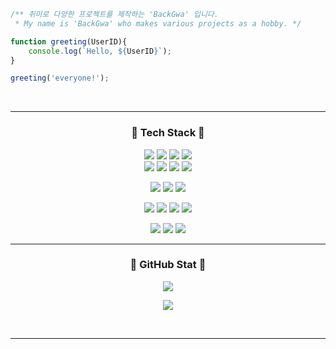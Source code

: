 
<br>
    <!--<img src="image.png" width="700">-->
<br>

```javascript

/** 취미로 다양한 프로젝트를 제작하는 'BackGwa' 입니다.
 * My name is 'BackGwa' who makes various projects as a hobby. */

function greeting(UserID){
    console.log(`Hello, ${UserID}`);
}

greeting('everyone!');

```
    
<div align="center">
<br>

---

### 🔧 <b>Tech Stack</b> 🔧

<img src="https://img.shields.io/badge/clang-00599C?style=for-the-badge&logo=c&logoColor=white"> <img src="https://img.shields.io/badge/csharp-239120?style=for-the-badge&logo=csharp&logoColor=white"> <img src="https://img.shields.io/badge/python-3776AB?style=for-the-badge&logo=python&logoColor=white"> <img src="https://img.shields.io/badge/UE4-0E1128?style=for-the-badge&logo=unrealengine&logoColor=white"><br><img src="https://img.shields.io/badge/html5-E34F26?style=for-the-badge&logo=html5&logoColor=white"> <img src="https://img.shields.io/badge/css3-1572B6?style=for-the-badge&logo=css3&logoColor=white"> <img src="https://img.shields.io/badge/javascript-F7DF1E?style=for-the-badge&logo=javascript&logoColor=black"> <img src="https://img.shields.io/badge/php-777BB4?style=for-the-badge&logo=php&logoColor=white"><br>

<img src="https://img.shields.io/badge/git-F05032?style=for-the-badge&logo=git&logoColor=white"> <img src="https://img.shields.io/badge/github-181717?style=for-the-badge&logo=github&logoColor=white"> <img src="https://img.shields.io/badge/mysql-4479A1?style=for-the-badge&logo=mysql&logoColor=white"><br>

<img src="https://img.shields.io/badge/vs2022-5C2D91?style=for-the-badge&logo=visualstudio&logoColor=white"> <img src="https://img.shields.io/badge/vsc-007ACC?style=for-the-badge&logo=visualstudiocode&logoColor=white"> <img src="https://img.shields.io/badge/xcode-147EFB?style=for-the-badge&logo=xcode&logoColor=white"> <img src="https://img.shields.io/badge/Arduino-00979D?style=for-the-badge&logo=arduino&logoColor=white"><br>

<img src="https://img.shields.io/badge/windows-0078D6?style=for-the-badge&logo=windows&logoColor=white"> <img src="https://img.shields.io/badge/macos-000000?style=for-the-badge&logo=apple&logoColor=white"> <img src="https://img.shields.io/badge/linux-FCC624?style=for-the-badge&logo=linux&logoColor=black">

---

### 📖 <b>GitHub Stat</b> 📖

<a><img align="center" src="https://github-readme-stats.vercel.app/api?username=BackGwa&count_private=true&show_icons=true&theme=github_dark"></a>

<a><img align="center" src="https://github-readme-stats.vercel.app/api/top-langs/?username=BackGwa&layout=compact&theme=github_dark"></a>

<br>

---

<br>

</div>
